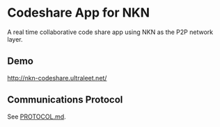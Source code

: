 # Codeshare App for NKN

A real time collaborative code share app using NKN as the P2P network layer.

## Demo

http://nkn-codeshare.ultraleet.net/

## Communications Protocol

See [PROTOCOL.md](PROTOCOL.md).
